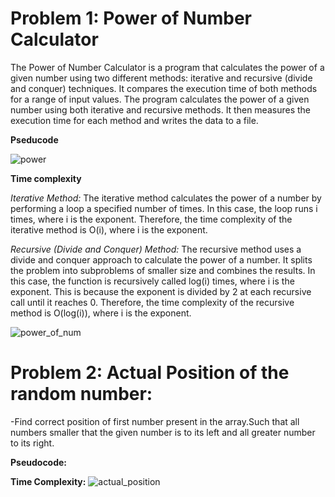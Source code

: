 # Problem 1: Power of Number Calculator

The Power of Number Calculator is a program that calculates the power of a given number using two different methods: iterative and recursive (divide and conquer) techniques. It compares the execution time of both methods for a range of input values.
The program calculates the power of a given number using both iterative and recursive methods. It then measures the execution time for each method and writes the data to a file.

**Pseducode**

![power](https://github.com/chitwan6804/AnalysisAndDesign/assets/128251060/6f3b5315-aa54-4658-907d-47f98e22523e)


**Time complexity**

_Iterative Method:_
The iterative method calculates the power of a number by performing a loop a specified number of times. In this case, the loop runs i times, where i is the exponent. Therefore, the time complexity of the iterative method is O(i), where i is the exponent.

_Recursive (Divide and Conquer) Method:_
The recursive method uses a divide and conquer approach to calculate the power of a number. It splits the problem into subproblems of smaller size and combines the results. In this case, the function is recursively called log(i) times, where i is the exponent. This is because the exponent is divided by 2 at each recursive call until it reaches 0. Therefore, the time complexity of the recursive method is O(log(i)), where i is the exponent.

![power_of_num](https://github.com/chitwan6804/AnalysisAndDesign/assets/128251060/b76b1ca9-7921-4d0c-84ca-1cb0eecbcdf6)

# Problem 2: Actual Position of the random number:

-Find correct position of first number present in the array.Such that all numbers smaller that the given number is to its left and all greater number to its right.

**Pseudocode:**


**Time Complexity:**
![actual_position](https://github.com/chitwan6804/AnalysisAndDesign/assets/128251060/ff5fe282-dad7-488a-9ad8-572a74c65e2f)

